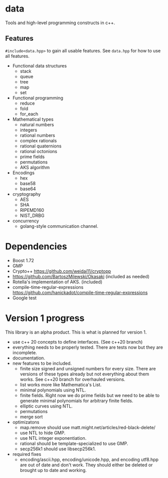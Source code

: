 # data
Tools and high-level programming constructs in c++.

## Features 

`#include<data.hpp>` to gain all usable features. See `data.hpp` for 
how to use all features. 

  * Functional data structures
    * stack
    * queue
    * tree
    * map
    * set
  * Functional programming
    * reduce
    * fold
    * for_each
  * Mathematical types
    * natural numbers
    * integers
    * rational numbers
    * complex rationals
    * rational quaternions
    * rational octonions
    * prime fields
    * permutations
    * AKS algorithm
  * Encodings
    * hex
    * base58
    * base64
  * cryptography 
    * AES
    * SHA
    * RIPEMD160
    * NIST_DRBG 
  * concurrency
    * golang-style communication channel. 
    
# Dependencies
  * Boost 1.72
  * GMP
  * Crypto++ https://github.com/weidai11/cryptopp 
  * https://github.com/BartoszMilewski/Okasaki (included as needed)
  * Rotella's implementation of AKS. (included)
  * compile-time-regular-expressions https://github.com/hanickadot/compile-time-regular-expressions 
  * Google test

# Version 1 progress

This library is an alpha product. This is what is planned for version 1. 
  * use c++ 20 concepts to define interfaces. (See c++20 branch)
  * everything needs to be properly tested. There are tests now but they are incomplete. 
  * documentation. 
  * new features to be included. 
    * finite size signed and unsigned numbers for every size. There are versions of these types
      already but not everything about them works. See c++20 branch for overhauled versions. 
    * list works more like Mathematica's List. 
    * minimal polynomials using NTL. 
    * finite fields. Right now we do prime fields but we need to be able to generate minimal
      polynomials for arbitrary finite fields. 
    * elliptic curves using NTL. 
    * permutations
    * merge sort
  * optimizatons
    * map.remove should use matt.might.net/articles/red-black-delete/
    * use NTL to hide GMP. 
    * use NTL integer exponentiation. 
    * rational should be template-specialized to use GMP. 
    * secp256k1 should use libsecp256k1. 
  * required fixes
    * encoding/ascii.hpp, encoding/unicode.hpp, and encoding utf8.hpp are out of date
      and don't work. They should either be deleted or brought up to date and working.
